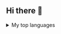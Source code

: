 ## Hi there 👋

<details>
<summary>My top languages</summary>

| Rank | Languages |
|-----:|-----------|
|     1| R         |
|     2| Python    |
|     3| HTML      |

</details>
<!--
**todomonkos/todomonkos** is a ✨ _special_ ✨ repository because its `README.md` (this file) appears on your GitHub profile.

Here are some ideas to get you started:

- 🔭 I’m currently working on ...
- 🌱 I’m currently learning ...
- 👯 I’m looking to collaborate on ...
- 🤔 I’m looking for help with ...
- 💬 Ask me about ...
- 📫 How to reach me: ...
- 😄 Pronouns: ...
- ⚡ Fun fact: ...
-->
